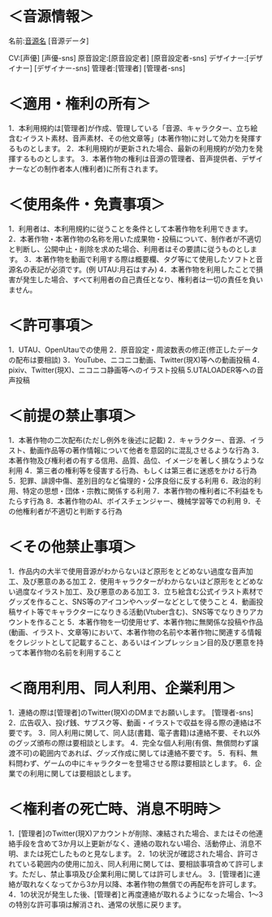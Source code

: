
# ＜音源情報＞

名前:[音源名]([音源かな])
[音源データ]

CV:[声優]
[声優-sns]
原音設定:[原音設定者]
[原音設定者-sns]
デザイナー:[デザイナー]
[デザイナー-sns]
管理者:[管理者]
[管理者-sns]

# ＜適用・権利の所有＞

1．本利用規約は[管理者]が作成、管理している「音源、キャラクター、立ち絵含むイラスト素材、音声素材、その他文章等」(本著作物)に対して効力を発揮するものとします。
2．本利用規約が更新された場合、最新の利用規約が効力を発揮するものとします。
3．本著作物の権利は音源の管理者、音声提供者、デザイナーなどの制作者本人(権利者)に所有されます。

# ＜使用条件・免責事項＞

1．利用者は、本利用規約に従うことを条件として本著作物を利用できます。
2．本著作物・本著作物の名称を用いた成果物・投稿について、制作者が不適切と判断し、公開中止・削除を求めた場合、利用者はその要請に従うものとします。
3．本著作物を動画で利用する際は概要欄、タグ等にて使用したソフトと音源名の表記が必須です。(例 UTAU:月石はすみ)
4．本著作物を利用したことで損害が発生した場合、すべて利用者の自己責任となり、権利者は一切の責任を負いません。

# ＜許可事項＞

1．UTAU、OpenUtauでの使用
2．原音設定・周波数表の修正(修正したデータの配布は要相談)
3．YouTube、ニコニコ動画、Twitter(現X)等への動画投稿
4．pixiv、Twitter(現X)、ニコニコ静画等へのイラスト投稿
5.UTALOADER等への音声投稿

# ＜前提の禁止事項＞

1．本著作物の二次配布(ただし例外を後述に記載)
2．キャラクター、音源、イラスト、動画作品等の著作情報について他者を意図的に混乱させるような行為
3．本著作物及び権利者の有する信用、品質、品位、イメージを著しく損なうような利用
4．第三者の権利等を侵害する行為、もしくは第三者に迷惑をかける行為
5．犯罪、誹謗中傷、差別目的など倫理的・公序良俗に反する利用
6．政治的利用、特定の思想・団体・宗教に関係する利用
7．本著作物の権利者に不利益をもたらす行為
8．本著作物のAI、ボイスチェンジャー、機械学習等での利用
9．その他権利者が不適切と判断する行為

# ＜その他禁止事項＞

1．作品内の大半で使用音源がわからないほど原形をとどめない過度な音声加工、及び悪意のある加工
2．使用キャラクターがわからないほど原形をとどめない過度なイラスト加工、及び悪意のある加工
3．立ち絵含む公式イラスト素材でグッズを作ること、SNS等のアイコンやヘッダーなどとして使うこと
4．動画投稿サイト等でキャラクターになりきる活動(Vtuber含む)、SNS等でなりきりアカウントを作ること
5．本著作物を一切使用せず、本著作物に無関係な投稿や作品(動画、イラスト、文章等)において、本著作物の名前や本著作物に関連する情報をクレジットとして記載すること、あるいはインプレッション目的及び悪意を持って本著作物の名前を利用すること

# ＜商用利用、同人利用、企業利用＞

1．連絡の際は[管理者]のTwitter(現X)のDMまでお願いします。
[管理者-sns]
2．広告収入、投げ銭、サブスク等、動画・イラストで収益を得る際の連絡は不要です。
3．同人利用に関して、同人誌(書籍、電子書籍)は連絡不要、それ以外のグッズ頒布の際は要相談とします。
4．完全な個人利用(有償、無償問わず譲渡不可)の範囲内であれば、グッズ作成に関しては連絡不要です。
5．有料、無料問わず、ゲームの中にキャラクターを登場させる際は要相談とします。
6．企業での利用に関しては要相談とします。

# ＜権利者の死亡時、消息不明時＞

1．[管理者]のTwitter(現X)アカウントが削除、凍結された場合、またはその他連絡手段を含めて3か月以上更新がなく、連絡の取れない場合、活動停止、消息不明、または死亡したものと見なします。
2．1の状況が確認された場合、許可されている範囲内の使用に加え、同人利用に関しては、要相談事項含めて許可します。ただし、禁止事項及び企業利用に関しては許可しません。
3．[管理者]に連絡が取れなくなってから3か月以降、本著作物の無償での再配布を許可します。
4．1の状況が発生した後、[管理者]と再度連絡が取れるようになった場合、1～3の特別な許可事項は解消され、通常の状態に戻ります。
